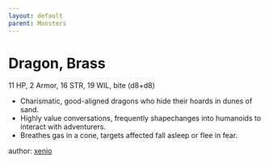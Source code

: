 ```yaml
---
layout: default
parent: Monsters 
--- 
```

# Dragon, Brass
11 HP, 2 Armor, 16 STR, 19 WIL, bite (d8+d8)  
- Charismatic, good-aligned dragons who hide their hoards in dunes of sand.  
- Highly value conversations, frequently shapechanges into humanoids to interact with adventurers.  
- Breathes gas in a cone, targets affected fall asleep or flee in fear.  

author: [xenio](https://xenioinabottle.blogspot.com) 
